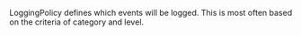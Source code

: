 LoggingPolicy defines which events will be logged. This is most often based on the criteria of category and level.
